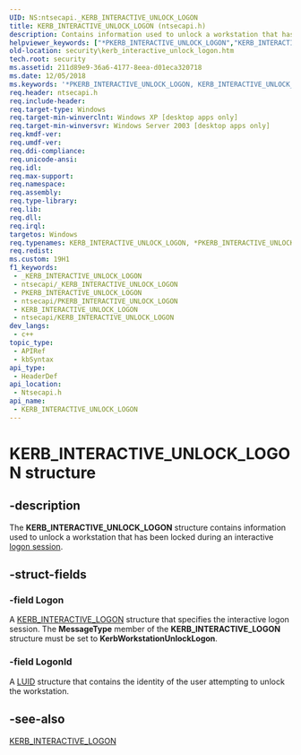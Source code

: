 ```yaml
---
UID: NS:ntsecapi._KERB_INTERACTIVE_UNLOCK_LOGON
title: KERB_INTERACTIVE_UNLOCK_LOGON (ntsecapi.h)
description: Contains information used to unlock a workstation that has been locked during an interactive logon session.
helpviewer_keywords: ["*PKERB_INTERACTIVE_UNLOCK_LOGON","KERB_INTERACTIVE_UNLOCK_LOGON","KERB_INTERACTIVE_UNLOCK_LOGON structure [Security]","PKERB_INTERACTIVE_UNLOCK_LOGON","PKERB_INTERACTIVE_UNLOCK_LOGON structure pointer [Security]","ntsecapi/KERB_INTERACTIVE_UNLOCK_LOGON","ntsecapi/PKERB_INTERACTIVE_UNLOCK_LOGON","security.kerb_interactive_unlock_logon"]
old-location: security\kerb_interactive_unlock_logon.htm
tech.root: security
ms.assetid: 211d89e9-36a6-4177-8eea-d01eca320718
ms.date: 12/05/2018
ms.keywords: '*PKERB_INTERACTIVE_UNLOCK_LOGON, KERB_INTERACTIVE_UNLOCK_LOGON, KERB_INTERACTIVE_UNLOCK_LOGON structure [Security], PKERB_INTERACTIVE_UNLOCK_LOGON, PKERB_INTERACTIVE_UNLOCK_LOGON structure pointer [Security], ntsecapi/KERB_INTERACTIVE_UNLOCK_LOGON, ntsecapi/PKERB_INTERACTIVE_UNLOCK_LOGON, security.kerb_interactive_unlock_logon'
req.header: ntsecapi.h
req.include-header: 
req.target-type: Windows
req.target-min-winverclnt: Windows XP [desktop apps only]
req.target-min-winversvr: Windows Server 2003 [desktop apps only]
req.kmdf-ver: 
req.umdf-ver: 
req.ddi-compliance: 
req.unicode-ansi: 
req.idl: 
req.max-support: 
req.namespace: 
req.assembly: 
req.type-library: 
req.lib: 
req.dll: 
req.irql: 
targetos: Windows
req.typenames: KERB_INTERACTIVE_UNLOCK_LOGON, *PKERB_INTERACTIVE_UNLOCK_LOGON
req.redist: 
ms.custom: 19H1
f1_keywords:
 - _KERB_INTERACTIVE_UNLOCK_LOGON
 - ntsecapi/_KERB_INTERACTIVE_UNLOCK_LOGON
 - PKERB_INTERACTIVE_UNLOCK_LOGON
 - ntsecapi/PKERB_INTERACTIVE_UNLOCK_LOGON
 - KERB_INTERACTIVE_UNLOCK_LOGON
 - ntsecapi/KERB_INTERACTIVE_UNLOCK_LOGON
dev_langs:
 - c++
topic_type:
 - APIRef
 - kbSyntax
api_type:
 - HeaderDef
api_location:
 - Ntsecapi.h
api_name:
 - KERB_INTERACTIVE_UNLOCK_LOGON
---
```


# KERB_INTERACTIVE_UNLOCK_LOGON structure


## -description

The <b>KERB_INTERACTIVE_UNLOCK_LOGON</b> structure contains information used to unlock a workstation that has been locked during an interactive <a href="/windows/desktop/SecGloss/l-gly">logon session</a>.

## -struct-fields

### -field Logon

A <a href="/windows/desktop/api/ntsecapi/ns-ntsecapi-kerb_interactive_logon">KERB_INTERACTIVE_LOGON</a> structure that specifies the interactive logon session. The <b>MessageType</b> member of the <b>KERB_INTERACTIVE_LOGON</b> structure must be set to <b>KerbWorkstationUnlockLogon</b>.

### -field LogonId

A <a href="/windows/desktop/api/winnt/ns-winnt-luid">LUID</a> structure that contains the identity of the user attempting to unlock the workstation.

## -see-also

<a href="/windows/desktop/api/ntsecapi/ns-ntsecapi-kerb_interactive_logon">KERB_INTERACTIVE_LOGON</a>